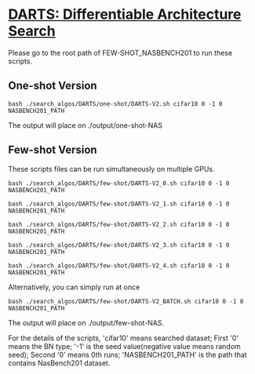 # [DARTS: Differentiable Architecture Search][1]

Please go to the root path of FEW-SHOT_NASBENCH201 to run these scripts.

## One-shot Version
  ```
  bash ./search_algos/DARTS/one-shot/DARTS-V2.sh cifar10 0 -1 0 NASBENCH201_PATH
  ```
  The output will place on ./output/one-shot-NAS

## Few-shot Version

  These scripts files can be run simultaneously on multiple GPUs. 
  ```
  bash ./search_algos/DARTS/few-shot/DARTS-V2_0.sh cifar10 0 -1 0 NASBENCH201_PATH

  bash ./search_algos/DARTS/few-shot/DARTS-V2_1.sh cifar10 0 -1 0 NASBENCH201_PATH

  bash ./search_algos/DARTS/few-shot/DARTS-V2_2.sh cifar10 0 -1 0 NASBENCH201_PATH

  bash ./search_algos/DARTS/few-shot/DARTS-V2_3.sh cifar10 0 -1 0 NASBENCH201_PATH

  bash ./search_algos/DARTS/few-shot/DARTS-V2_4.sh cifar10 0 -1 0 NASBENCH201_PATH
  ```
  Alternatively, you can simply run at once
  ```
  bash ./search_algos/DARTS/few-shot/DARTS-V2_BATCH.sh cifar10 0 -1 0 NASBENCH201_PATH
  ```
The output will place on ./output/few-shot-NAS.

For the details of the scripts, 'cifar10' means searched dataset; First '0' means the BN type; '-1' is the seed value(negative value means random seed); Second '0' means 0th runs; 'NASBENCH201_PATH' is the path that contains NasBench201 dataset. 

[1]: https://arxiv.org/abs/1806.09055







      
    
      
      

                 
                 
         
               
    






